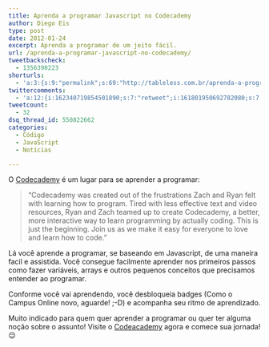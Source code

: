 ```yaml
---
title: Aprenda a programar Javascript no Codecademy
author: Diego Eis
type: post
date: 2012-01-24
excerpt: Aprenda a programar de um jeito fácil.
url: /aprenda-a-programar-javascript-no-codecademy/
tweetbackscheck:
  - 1356390223
shorturls:
  - 'a:3:{s:9:"permalink";s:69:"http://tableless.com.br/aprenda-a-programar-javascript-no-codecademy/";s:4:"isgd";s:19:"http://is.gd/GlfgOH";s:7:"tinyurl";s:26:"http://tinyurl.com/7a3a4e4";}'
twittercomments:
  - 'a:12:{i:162340719854501890;s:7:"retweet";i:161801950692782080;s:7:"retweet";i:161799745310949376;s:7:"retweet";i:167213195310800896;s:7:"retweet";i:167201726569521152;s:7:"retweet";i:167199990484176896;s:7:"retweet";i:167199783142952961;s:7:"retweet";i:167197784997498880;s:7:"retweet";i:167196760169656321;s:7:"retweet";i:167196756956815360;s:7:"retweet";i:167196595656458240;s:7:"retweet";i:167196547648466944;s:7:"retweet";}'
tweetcount:
  - 32
dsq_thread_id: 550822662
categories:
  - Código
  - JavaScript
  - Notícias

---
```

O [Codecademy][1] é um lugar para se aprender a programar:

> &#8220;Codecademy was created out of the frustrations Zach and Ryan felt with learning how to program. Tired with less effective text and video resources, Ryan and Zach teamed up to create Codecademy, a better, more interactive way to learn programming by actually coding. This is just the beginning. Join us as we make it easy for everyone to love and learn how to code.&#8221;

Lá você aprende a programar, se baseando em Javascript, de uma maneira facil e assistida. Você consegue facilmente aprender nos primeiros passos como fazer variáveis, arrays e outros pequenos conceitos que precisamos entender ao programar.

Conforme você vai aprendendo, você desbloqueia badges (Como o Campus Online novo, aguarde! ;-D) e acompanha seu ritmo de aprendizado.

Muito indicado para quem quer aprender a programar ou quer ter alguma noção sobre o assunto! Visite o [Codeacademy][1] agora e comece sua jornada! 😉

 [1]: http://www.codecademy.com/?utm_source=TablelessComBr&utm_medium=linkPost&utm_campaign=freePost